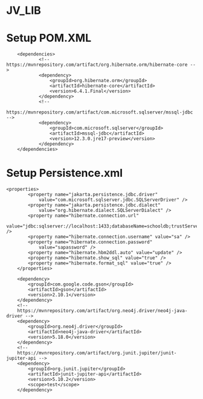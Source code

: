 # JV_LIB

# Setup POM.XML
		<dependencies>
				<!-- https://mvnrepository.com/artifact/org.hibernate.orm/hibernate-core -->
				<dependency>
					<groupId>org.hibernate.orm</groupId>
					<artifactId>hibernate-core</artifactId>
					<version>6.4.1.Final</version>
				</dependency>
				<!--
				https://mvnrepository.com/artifact/com.microsoft.sqlserver/mssql-jdbc -->
				<dependency>
					<groupId>com.microsoft.sqlserver</groupId>
					<artifactId>mssql-jdbc</artifactId>
					<version>12.3.0.jre17-preview</version>
				</dependency>
		</dependencies>

# Setup Persistence.xml
	<properties>
			<property name="jakarta.persistence.jdbc.driver"
				value="com.microsoft.sqlserver.jdbc.SQLServerDriver" />
			<property name="jakarta.persistence.jdbc.dialect"
				value="org.hibernate.dialect.SQLServerDialect" />
			<property name="hibernate.connection.url"
				value="jdbc:sqlserver://localhost:1433;databaseName=schooldb;trustServerCertificate=true;encrypt=true;" />
			<property name="hibernate.connection.username" value="sa" />
			<property name="hibernate.connection.password"
				value="sapassword" />
			<property name="hibernate.hbm2ddl.auto" value="update" />
			<property name="hibernate.show_sql" value="true" />
			<property name="hibernate.format_sql" value="true" />
		</properties>

  
  <!--
private static final Gson GSON = new GsonBuilder().create();

	public static Driver getDriver() {
		return GraphDatabase.driver("neo4j://localhost:7687", AuthTokens.basic("neo4j", "12345678"));
	}

	public static <T> T nodeToPOPJO(Node node, Class<T> clazz) {
		Map<String, Object> map = node.asMap();
		String json = GSON.toJson(map);
		T obj = GSON.fromJson(json, clazz);
		return obj;

	};

	public static <T> Map<String, Object> getProp(T t) {
		String json = GSON.toJson(t);
		Map<String, Object> map = GSON.fromJson(json, new TypeToken<Map<String, Object>>() {
		});
		return map;
	}

-->
<!-- https://mvnrepository.com/artifact/com.google.code.gson/gson -->
		<dependency>
			<groupId>com.google.code.gson</groupId>
			<artifactId>gson</artifactId>
			<version>2.10.1</version>
		</dependency>
		<!--
		https://mvnrepository.com/artifact/org.neo4j.driver/neo4j-java-driver -->
		<dependency>
			<groupId>org.neo4j.driver</groupId>
			<artifactId>neo4j-java-driver</artifactId>
			<version>5.18.0</version>
		</dependency>
		<!--
		https://mvnrepository.com/artifact/org.junit.jupiter/junit-jupiter-api -->
		<dependency>
			<groupId>org.junit.jupiter</groupId>
			<artifactId>junit-jupiter-api</artifactId>
			<version>5.10.2</version>
			<scope>test</scope>
		</dependency>

